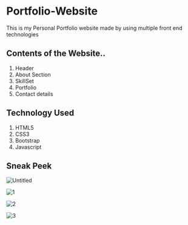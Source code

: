 # Portfolio-Website
This is my Personal Portfolio website made by using multiple front end technologies

## Contents of the Website..
1) Header
2) About Section
3) SkillSet
4) Portfolio
5) Contact details

## Technology Used
1) HTML5
2) CSS3
3) Bootstrap
4) Javascript

## Sneak Peek

![Untitled](https://github.com/Omrai629/Portfolio-Website/assets/105283886/dae94a0c-a272-4f4b-b9b5-c34060f09886)

![1](https://github.com/Omrai629/Portfolio-Website/assets/105283886/9b47d7fb-eb2d-449f-8ad9-1545b538146d)

![2](https://github.com/Omrai629/Portfolio-Website/assets/105283886/70705231-d629-450e-9d0f-795057d51daa)

![3](https://github.com/Omrai629/Portfolio-Website/assets/105283886/16d4f37f-a7dd-4591-8db2-126252747763)




